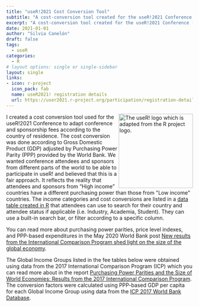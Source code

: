 ```yaml
---
title: "useR!2021 Cost Conversion Tool"
subtitle: "A cost-conversion tool created for the useR!2021 Conference (July 5-9, 2021) that leverages Gross Domestic Product and Purchasing Power Parity to adapt sponsorship and registration fees according to the country of residence."
excerpt: "A cost-conversion tool created for the useR!2021 Conference (July 5-9, 2021) that leverages Gross Domestic Product and Purchasing Power Parity to adapt sponsorship and registration fees according to the country of residence."
date: 2021-01-01
author: "Silvia Canelón"
draft: false
tags:
  - useR
categories:
  - R
# layout options: single or single-sidebar
layout: single
links:
- icon: r-project
  icon_pack: fab
  name: useR2021! registration details
  url: https://user2021.r-project.org/participation/registration-details/
---
```


<a href='https://user2021.r-project.org'><img src='https://user2021.r-project.org/img/artwork/user-logo-color.png' align="right" height="200" alt='The useR! logo which is adapted from the R project logo.'/></a>I created a cost conversion tool used for the useR!2021 Conference to adapt conference and sponsorship fees according to the country of residence. The cost conversion was done according to Gross Domestic Product (GDP) adjusted by Purchasing Power Parity (PPP) provided by the World Bank. We wanted conference attendees and sponsors from different parts of the world to be able to participate in useR! and believed that this is a fair approach. It reflects the reality that attendees and sponsors from “High income” countries have a different purchasing power than those from "Low income" countries. The income categories and cost conversions are listed in a [data table created in R](https://user2021.r-project.org/participation/registration-details/) that attendees can use to search for their country and attendee status if applicable (i.e. Industry, Academia, Student). They can use a built-in search bar, or filter according to a specific column.

You can read more about purchasing power parities, price level indexes, and PPP-based expenditures in the May 2020 World Bank post [New results from the International Comparison Program shed light on the size of the global economy](https://blogs.worldbank.org/opendata/new-results-international-comparison-program-shed-light-size-global-economy?token=b6827c8c6191327b728245ab1a2d8d84).

The Global Income Groups listed in the fee tables below were obtained using data from the 2017 International Comparison Program (ICP) which you can read more about in the report [Purchasing Power Parities and the Size of World Economies: Results from the 2017 International Comparison Program](https://openknowledge.worldbank.org/bitstream/handle/10986/33623/9781464815300.pdf). The conversion factors were calculated using PPP-based GDP per capita for each Global Income Group using data from the [ICP 2017 World Bank Database](https://databank.worldbank.org/source/icp-2017).
